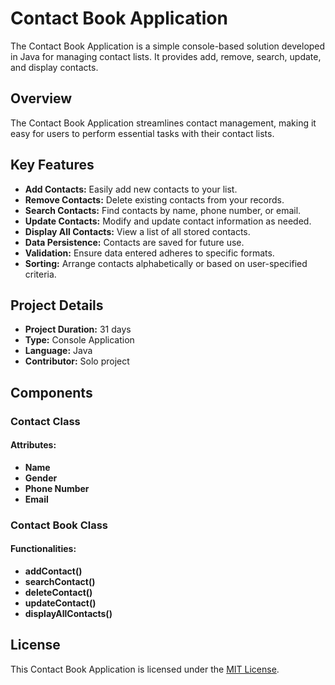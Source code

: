 # Contact Book Application

The Contact Book Application is a simple console-based solution developed in Java for managing contact lists. It provides add, remove, search, update, and display contacts.

## Overview

The Contact Book Application streamlines contact management, making it easy for users to perform essential tasks with their contact lists.

## Key Features

- **Add Contacts:** Easily add new contacts to your list.
- **Remove Contacts:** Delete existing contacts from your records.
- **Search Contacts:** Find contacts by name, phone number, or email.
- **Update Contacts:** Modify and update contact information as needed.
- **Display All Contacts:** View a list of all stored contacts.
- **Data Persistence:** Contacts are saved for future use.
- **Validation:** Ensure data entered adheres to specific formats.
- **Sorting:** Arrange contacts alphabetically or based on user-specified criteria.

## Project Details

- **Project Duration:** 31 days
- **Type:** Console Application
- **Language:** Java
- **Contributor:** Solo project

## Components

 ### Contact Class

  #### Attributes:

   - **Name**
   - **Gender**
   - **Phone Number**
   - **Email**

### Contact Book Class

#### Functionalities:

- **addContact()**
- **searchContact()**
- **deleteContact()**
- **updateContact()**
- **displayAllContacts()**

## License

This Contact Book Application is licensed under the [MIT License](LICENSE).
